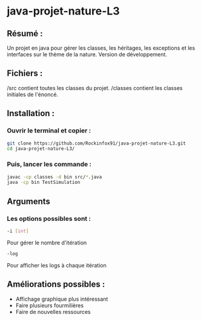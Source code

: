 # java-projet-nature-L3
## Résumé :
Un projet en java pour gérer les classes, les héritages, les exceptions et les interfaces sur le thème de la nature.
Version de développement.

## Fichiers :
/src contient toutes les classes du projet.
/classes contient les classes initiales de l'énoncé.

## Installation : 

### Ouvrir le terminal et copier :

```sh
git clone https://github.com/Rockinfox91/java-projet-nature-L3.git
cd java-projet-nature-L3/
```

### Puis, lancer les commande :
```sh
javac -cp classes -d bin src/*.java
java -cp bin TestSimulation
```

## Arguments
### Les options possibles sont :
```sh
-i [int]
```
Pour gérer le nombre d'itération

```sh
-log
```
Pour afficher les logs à chaque itération

## Améliorations possibles :

- Affichage graphique plus intéressant
- Faire plusieurs fourmilières
- Faire de nouvelles ressources
